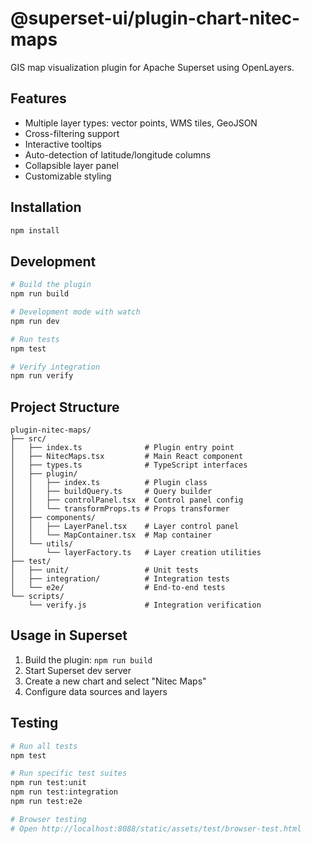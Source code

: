 # @superset-ui/plugin-chart-nitec-maps

GIS map visualization plugin for Apache Superset using OpenLayers.

## Features

- Multiple layer types: vector points, WMS tiles, GeoJSON
- Cross-filtering support
- Interactive tooltips
- Auto-detection of latitude/longitude columns
- Collapsible layer panel
- Customizable styling

## Installation

```bash
npm install
```

## Development

```bash
# Build the plugin
npm run build

# Development mode with watch
npm run dev

# Run tests
npm test

# Verify integration
npm run verify
```

## Project Structure

```
plugin-nitec-maps/
├── src/
│   ├── index.ts              # Plugin entry point
│   ├── NitecMaps.tsx         # Main React component
│   ├── types.ts              # TypeScript interfaces
│   ├── plugin/
│   │   ├── index.ts          # Plugin class
│   │   ├── buildQuery.ts     # Query builder
│   │   ├── controlPanel.tsx  # Control panel config
│   │   └── transformProps.ts # Props transformer
│   ├── components/
│   │   ├── LayerPanel.tsx    # Layer control panel
│   │   └── MapContainer.tsx  # Map container
│   └── utils/
│       └── layerFactory.ts   # Layer creation utilities
├── test/
│   ├── unit/                 # Unit tests
│   ├── integration/          # Integration tests
│   └── e2e/                  # End-to-end tests
└── scripts/
    └── verify.js             # Integration verification

```

## Usage in Superset

1. Build the plugin: `npm run build`
2. Start Superset dev server
3. Create a new chart and select "Nitec Maps"
4. Configure data sources and layers

## Testing

```bash
# Run all tests
npm test

# Run specific test suites
npm run test:unit
npm run test:integration
npm run test:e2e

# Browser testing
# Open http://localhost:8088/static/assets/test/browser-test.html
```

